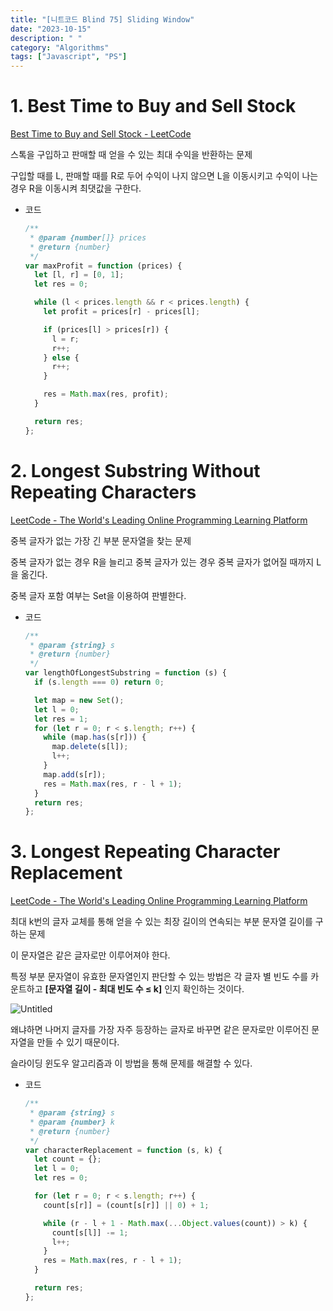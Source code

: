 ```yaml
---
title: "[니트코드 Blind 75] Sliding Window"
date: "2023-10-15"
description: " "
category: "Algorithms"
tags: ["Javascript", "PS"]
---
```


# 1. Best Time to Buy and Sell Stock

[Best Time to Buy and Sell Stock - LeetCode](https://leetcode.com/problems/best-time-to-buy-and-sell-stock/)

스톡을 구입하고 판매할 때 얻을 수 있는 최대 수익을 반환하는 문제

구입할 때를 L, 판매할 때를 R로 두어 수익이 나지 않으면 L을 이동시키고 수익이 나는 경우 R을 이동시켜 최댓값을 구한다.

- 코드

  ```js
  /**
   * @param {number[]} prices
   * @return {number}
   */
  var maxProfit = function (prices) {
    let [l, r] = [0, 1];
    let res = 0;

    while (l < prices.length && r < prices.length) {
      let profit = prices[r] - prices[l];

      if (prices[l] > prices[r]) {
        l = r;
        r++;
      } else {
        r++;
      }

      res = Math.max(res, profit);
    }

    return res;
  };
  ```

# 2. **Longest Substring Without Repeating Characters**

[LeetCode - The World's Leading Online Programming Learning Platform](https://leetcode.com/problems/longest-substring-without-repeating-characters/)

중복 글자가 없는 가장 긴 부분 문자열을 찾는 문제

중복 글자가 없는 경우 R을 늘리고 중복 글자가 있는 경우 중복 글자가 없어질 때까지 L을 옮긴다.

중복 글자 포함 여부는 Set을 이용하여 판별한다.

- 코드

  ```js
  /**
   * @param {string} s
   * @return {number}
   */
  var lengthOfLongestSubstring = function (s) {
    if (s.length === 0) return 0;

    let map = new Set();
    let l = 0;
    let res = 1;
    for (let r = 0; r < s.length; r++) {
      while (map.has(s[r])) {
        map.delete(s[l]);
        l++;
      }
      map.add(s[r]);
      res = Math.max(res, r - l + 1);
    }
    return res;
  };
  ```

# 3. **Longest Repeating Character Replacement**

[LeetCode - The World's Leading Online Programming Learning Platform](https://leetcode.com/problems/longest-repeating-character-replacement/)

최대 k번의 글자 교체를 통해 얻을 수 있는 최장 길이의 연속되는 부분 문자열 길이를 구하는 문제

이 문자열은 같은 글자로만 이루어져야 한다.

특정 부분 문자열이 유효한 문자열인지 판단할 수 있는 방법은 각 글자 별 빈도 수를 카운트하고 **[문자열 길이 - 최대 빈도 수 ≤ k]** 인지 확인하는 것이다.

![Untitled](./images/neet-sliding-window.png)

왜냐하면 나머지 글자를 가장 자주 등장하는 글자로 바꾸면 같은 문자로만 이루어진 문자열을 만들 수 있기 때문이다.

슬라이딩 윈도우 알고리즘과 이 방법을 통해 문제를 해결할 수 있다.

- 코드

  ```js
  /**
   * @param {string} s
   * @param {number} k
   * @return {number}
   */
  var characterReplacement = function (s, k) {
    let count = {};
    let l = 0;
    let res = 0;

    for (let r = 0; r < s.length; r++) {
      count[s[r]] = (count[s[r]] || 0) + 1;

      while (r - l + 1 - Math.max(...Object.values(count)) > k) {
        count[s[l]] -= 1;
        l++;
      }
      res = Math.max(res, r - l + 1);
    }

    return res;
  };
  ```
